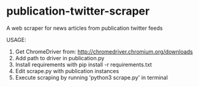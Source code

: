 # publication-twitter-scraper
A web scraper for news articles from publication twitter feeds 

USAGE:
1) Get ChromeDriver from:
    http://chromedriver.chromium.org/downloads
2) Add path to driver in publication.py
3) Install requirements with
    pip install -r requirements.txt
4) Edit scrape.py with publication instances
5) Execute scraping by running 'python3 scrape.py' in terminal